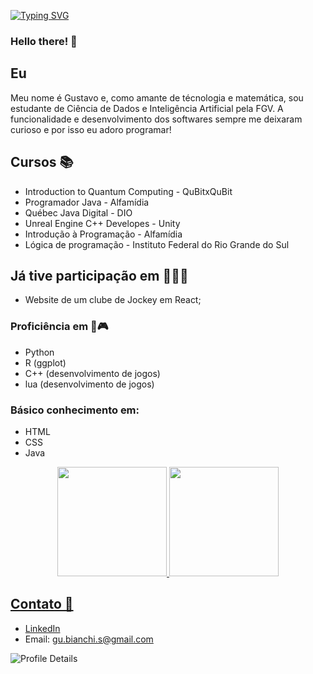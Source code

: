 [![Typing SVG](https://readme-typing-svg.demolab.com?font=Dancing+Script&size=50&duration=2000&color=000000&center=true&vCenter=true&multiline=true&repeat=false&random=false&width=1000&height=200&lines=Staring+at+the+bottom+of+your+glass;Hoping+one+day+you'll+make+a+dream+last;But+dreams+come+slow%2C+and+they+go+so+fast)](https://git.io/typing-svg)

### Hello there! 👋

## Eu 
Meu nome é Gustavo e, como amante de técnologia e matemática, sou estudante de Ciência de Dados e Inteligência Artificial pela FGV. A funcionalidade e desenvolvimento dos softwares sempre me deixaram curioso e por isso eu adoro programar!

## Cursos 📚
- Introduction to Quantum Computing - QuBitxQuBit
- Programador Java - Alfamídia
- Québec Java Digital - DIO
- Unreal Engine C++ Developes - Unity
- Introdução à Programação - Alfamídia
- Lógica de programação - Instituto Federal do Rio Grande do Sul

## Já tive participação em 👨‍💻🚀
- Website de um clube de Jockey em React;

### Proficiência em 🤖🎮
- Python
- R (ggplot)
- C++ (desenvolvimento de jogos)
- lua (desenvolvimento de jogos)

### Básico conhecimento em:
- HTML
- CSS
- Java

<div>
  <p align = center>
    <a href = "https://github.com/gustyper">
    <img height = "175px" src = "https://github-readme-stats.vercel.app/api?username=gustyper&show_icons=true&theme=highcontrast">
    <img height = "175px" src = "https://github-readme-stats.vercel.app/api/top-langs/?username=gustyper&layout=compact&theme=highcontrast">
  </p>
</div>

## Contato 📲
- [LinkedIn](www.linkedin.com/in/gustavobianchidasilva)
- Email: gu.bianchi.s@gmail.com

![Profile Details](http://github-profile-summary-cards.vercel.app/api/cards/profile-details?username=gustyper&theme=dracula)

